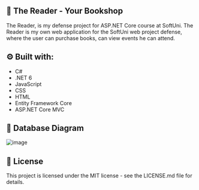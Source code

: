 📖 The Reader - Your Bookshop
-
The Reader, is my defense project for ASP.NET Core course at SoftUni. The Reader is my own web application for the SoftUni web project defense, where the user can purchase books, can view events he can attend.

⚙️ Built with:
-
- C#
- .NET 6
- JavaScript
- CSS
- HTML
- Entity Framework Core
- ASP.NET Core MVC

💾 Database Diagram
-
![image](https://github.com/aEnchev669/ASP.NET-Advanced-Final-project/assets/108530917/bc280957-1b22-4d7a-8f60-62974402ec78)

📄 License
-
This project is licensed under the MIT license - see the LICENSE.md file for details.
